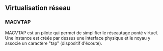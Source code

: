 ## Virtualisation réseau

### MACVTAP

MACVTAP est un pilote qui permet de simplifier le réseautage ponté virtuel. Une instance est créée
par dessus une interface physique et le noyau y associe un caractère "tap" (dispositif d'écoute).
